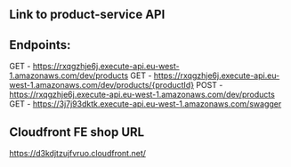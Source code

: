## Link to product-service API
## Endpoints:

  GET - https://rxqgzhje6j.execute-api.eu-west-1.amazonaws.com/dev/products
  GET - https://rxqgzhje6j.execute-api.eu-west-1.amazonaws.com/dev/products/{productId}
  POST - https://rxqgzhje6j.execute-api.eu-west-1.amazonaws.com/dev/products
  GET - https://3j7j93dktk.execute-api.eu-west-1.amazonaws.com/swagger


## Cloudfront FE shop URL

https://d3kdjtzujfvruo.cloudfront.net/






